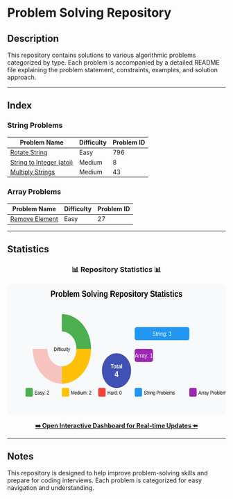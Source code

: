 # Problem Solving Repository

## Description
This repository contains solutions to various algorithmic problems categorized by type. Each problem is accompanied by a detailed README file explaining the problem statement, constraints, examples, and solution approach.

---

## Index

### String Problems
| Problem Name                | Difficulty | Problem ID |
|-----------------------------|------------|------------|
| [Rotate String](./String/Rotate%20String/README.md) | Easy       | 796        |
| [String to Integer (atoi)](./String%20to%20Integer%20(atoi)/README.md) | Medium     | 8          |
| [Multiply Strings](./Multiply%20Strings/README.md) | Medium     | 43         |

### Array Problems
| Problem Name                | Difficulty | Problem ID |
|-----------------------------|------------|------------|
| [Remove Element](./Remove%20Element.py) | Easy       | 27         |

---

## Statistics

<div align="center">
  <h3>📊 Repository Statistics 📊</h3>
  <img src="./statistics_graph.svg" alt="Repository Statistics" width="600" height="300">
  <p><a href="./statistics_dashboard.html"><b>➡️ Open Interactive Dashboard for Real-time Updates ⬅️</b></a></p>
</div>

---

## Notes
This repository is designed to help improve problem-solving skills and prepare for coding interviews. Each problem is categorized for easy navigation and understanding.